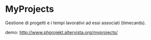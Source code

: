 # MyProjects
Gestione di progetti e i tempi lavorativi ad essi associati (timecards).

demo: http://www.phprojekt.altervista.org/myprojects/
